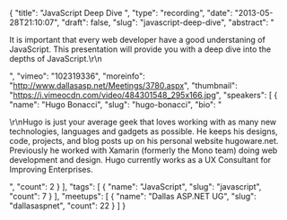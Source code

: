 {
  "title": "JavaScript Deep Dive ",
  "type": "recording",
  "date": "2013-05-28T21:10:07",
  "draft": false,
  "slug": "javascript-deep-dive",
  "abstract": "<p>It is important that every web developer have a good understaning of JavaScript. This presentation will provide you with a deep dive into the depths of JavaScript.\r\n</p>",
  "vimeo": "102319336",
  "moreinfo": "http://www.dallasasp.net/Meetings/3780.aspx",
  "thumbnail": "https://i.vimeocdn.com/video/484301548_295x166.jpg",
  "speakers": [
    {
      "name": "Hugo Bonacci",
      "slug": "hugo-bonacci",
      "bio": "<p>\r\nHugo is just your average geek that loves working with as many new technologies, languages and gadgets as possible. He keeps his designs, code, projects, and blog posts up on his personal website hugoware.net. Previously he worked with Xamarin (formerly the Mono team) doing web development and design. Hugo currently works as a UX Consultant for Improving Enterprises.</p>",
      "count": 2
    }
  ],
  "tags": [
    {
      "name": "JavaScript",
      "slug": "javascript",
      "count": 7
    }
  ],
  "meetups": [
    {
      "name": "Dallas ASP.NET UG",
      "slug": "dallasaspnet",
      "count": 22
    }
  ]
}
